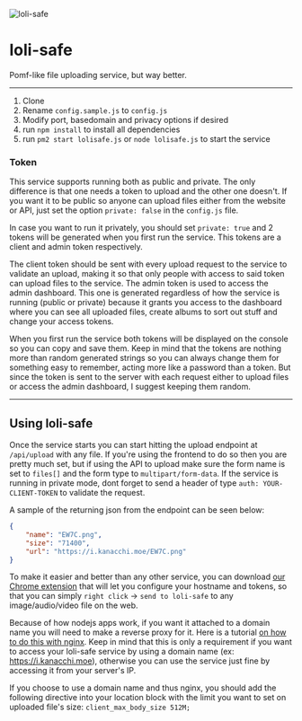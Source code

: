 ![loli-safe](https://a.cuntflaps.me/jcutlz.png)   
# loli-safe
Pomf-like file uploading service, but way better.

---
1. Clone
2. Rename `config.sample.js` to `config.js`
4. Modify port, basedomain and privacy options if desired
3. run `npm install` to install all dependencies
5. run `pm2 start lolisafe.js` or `node lolisafe.js` to start the service

### Token
This service supports running both as public and private. The only difference is that one needs a token to upload and the other one doesn't. If you want it to be public so anyone can upload files either from the website or API, just set the option `private: false` in the `config.js` file.

In case you want to run it privately, you should set `private: true` and 2 tokens will be generated when you first run the service. This tokens are a client and admin token respectively.

The client token should be sent with every upload request to the service to validate an upload, making it so that only people with access to said token can upload files to the service.
The admin token is used to access the admin dashboard. This one is generated regardless of how the service is running (public or private) because it grants you access to the dashboard where you can see all uploaded files, create albums to sort out stuff and change your access tokens.

When you first run the service both tokens will be displayed on the console so you can copy and save them. Keep in mind that the tokens are nothing more than random generated strings so you can always change them for something easy to remember, acting more like a password than a token. But since the token is sent to the server with each request either to upload files or access the admin dashboard, I suggest keeping them random.

---
## Using loli-safe
Once the service starts you can start hitting the upload endpoint at `/api/upload` with any file. If you're using the frontend to do so then you are pretty much set, but if using the API to upload make sure the form name is set to `files[]` and the form type to `multipart/form-data`. If the service is running in private mode, dont forget to send a header of type `auth: YOUR-CLIENT-TOKEN` to validate the request.

A sample of the returning json from the endpoint can be seen below:
```json
{
	"name": "EW7C.png",
	"size": "71400",
	"url": "https://i.kanacchi.moe/EW7C.png"
}
```

To make it easier and better than any other service, you can download [our Chrome extension](https://chrome.google.com/webstore/detail/loli-safe-uploader/enkkmplljfjppcdaancckgilmgoiofnj) that will let you configure your hostname and tokens, so that you can simply `right click` -> `send to loli-safe` to any image/audio/video file on the web.

Because of how nodejs apps work, if you want it attached to a domain name you will need to make a reverse proxy for it. Here is a tutorial [on how to do this with nginx](https://www.digitalocean.com/community/tutorials/how-to-set-up-a-node-js-application-for-production-on-ubuntu-16-04). Keep in mind that this is only a requirement if you want to access your loli-safe service by using a domain name (ex: https://i.kanacchi.moe), otherwise you can use the service just fine by accessing it from your server's IP.

If you choose to use a domain name and thus nginx, you should add the following directive into your location block with the limit you want to set on uploaded file's size:
`client_max_body_size 512M;`
